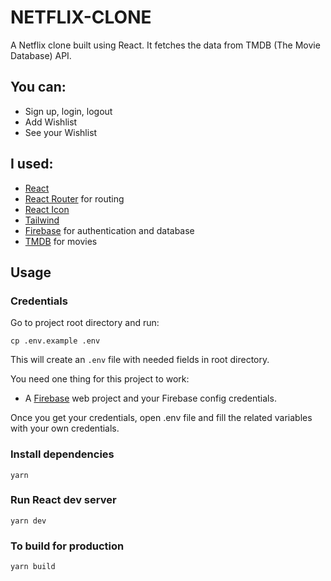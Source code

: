 # NETFLIX-CLONE

A Netflix clone built using React. It fetches the data from TMDB (The Movie Database) API.

## You can:

- Sign up, login, logout
- Add Wishlist
- See your Wishlist

## I used:

- [React](https://reactjs.org/)
- [React Router](https://reactrouter.com/) for routing
- [React Icon](https://react-icons.github.io/react-icons)
- [Tailwind](https://tailwindcss.com/)
- [Firebase](https://firebase.google.com/) for authentication and database
- [TMDB](https://www.themoviedb.org/) for movies

## Usage

### Credentials

Go to project root directory and run:

```
cp .env.example .env
```

This will create an `.env` file with needed fields in root directory.

You need one thing for this project to work:

- A [Firebase](https://firebase.google.com/) web project and your Firebase config credentials.

Once you get your credentials, open .env file and fill the related variables with your own credentials.

### Install dependencies

```
yarn
```

### Run React dev server

```
yarn dev
```

### To build for production

```
yarn build
```
